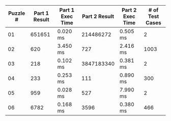 <table>
<thead>
<tr><th>Puzzle #  </th><th>Part 1 Result  </th><th>Part 1 Exec Time  </th><th>Part 2 Result  </th><th>Part 2 Exec Time  </th><th># of Test Cases  </th></tr>
</thead>
<tbody>
<tr><td>01        </td><td>651651         </td><td>0.020 ms          </td><td>214486272      </td><td>0.505 ms          </td><td>2                </td></tr>
<tr><td>02        </td><td>620            </td><td>3.450 ms          </td><td>727            </td><td>2.416 ms          </td><td>1003             </td></tr>
<tr><td>03        </td><td>218            </td><td>0.102 ms          </td><td>3847183340     </td><td>0.381 ms          </td><td>2                </td></tr>
<tr><td>04        </td><td>233            </td><td>0.253 ms          </td><td>111            </td><td>0.890 ms          </td><td>300              </td></tr>
<tr><td>05        </td><td>959            </td><td>0.028 ms          </td><td>527            </td><td>7.990 ms          </td><td>2                </td></tr>
<tr><td>06        </td><td>6782           </td><td>0.168 ms          </td><td>3596           </td><td>0.380 ms          </td><td>466              </td></tr>
</tbody>
</table>